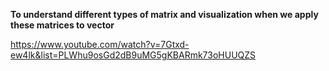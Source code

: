 **To understand different types of matrix and visualization when we apply these matrices to vector**

https://www.youtube.com/watch?v=7Gtxd-ew4lk&list=PLWhu9osGd2dB9uMG5gKBARmk73oHUUQZS
